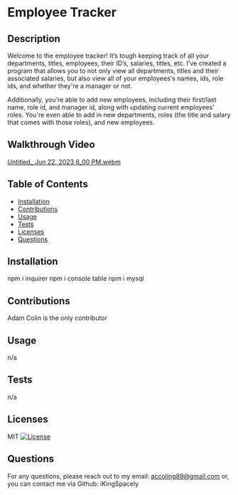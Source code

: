 # Employee Tracker

## Description
Welcome to the employee tracker! It’s tough keeping track of all your departments, titles, employees, their ID’s, salaries, titles, etc. I’ve created a program that allows you to not only view all departments, titles and their associated salaries, but also view all of your employees's names, ids, role ids, and whether they're a manager or not.

Additionally, you’re able to add new employees, including their first/last name, role id, and manager id, along with updating current employees’ roles. You're even able to add in new departments, roles (the title and salary that comes with those roles), and new employees.

## Walkthrough Video
[Untitled_ Jun 22, 2023 6_00 PM.webm](https://github.com/iKingSpacely/employee-tracker/assets/131802980/dabcac0c-02bb-46c9-a5c1-371b3d3dfaac)

## Table of Contents
- [Installation](#installation)
- [Contributions](#contributions)
- [Usage](#usage)
- [Tests](#tests)
- [Licenses](#licenses)
- [Questions](#questions)

## Installation
npm i inquirer npm i console table npm i mysql

## Contributions
Adam Colin is the only contributor

## Usage
n/a

## Tests
n/a

## Licenses
MIT
[![License](https://img.shields.io/badge/License-MIT-red.svg)](https://opensource.org/licenses/MIT)

## Questions
For any questions, please reach out to my email: accoling89@gmail.com or, you can contact me via Github: iKingSpacely
